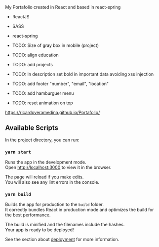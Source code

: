 My Portafolio created in React and based in react-spring

- ReactJS
- SASS
- react-spring

- TODO: Size of gray box in mobile (project)
- TODO: align education
- TODO: add projects
- TODO: In description set bold in important data avoiding xss injection
- TODO: add footer "number", "email", "location"
- TODO: add hamburguer menu
- TODO: reset animation on top

https://ricardoveramedina.github.io/Portafolio/

## Available Scripts

In the project directory, you can run:

### `yarn start`

Runs the app in the development mode.<br />
Open [http://localhost:3000](http://localhost:3000) to view it in the browser.

The page will reload if you make edits.<br />
You will also see any lint errors in the console.

### `yarn build`

Builds the app for production to the `build` folder.<br />
It correctly bundles React in production mode and optimizes the build for the best performance.

The build is minified and the filenames include the hashes.<br />
Your app is ready to be deployed!

See the section about [deployment](https://facebook.github.io/create-react-app/docs/deployment) for more information.

